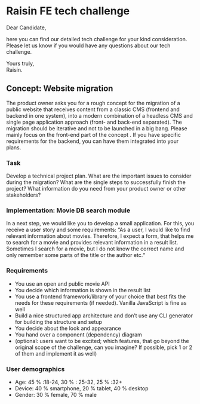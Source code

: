 # Raisin FE tech challenge

Dear Candidate,  

here you can find our detailed tech challenge for your kind consideration.
Please let us know if you would have any questions about our tech challenge. 

Yours truly,  
Raisin.

## Concept: Website migration
The product owner asks you for a rough concept for the migration of a public website that receives
content from a classic CMS (frontend and backend in one system), into a modern combination of a
headless CMS and single page application approach (front- and back-end separated). The migration
should be iterative and not to be launched in a big bang. Please mainly focus on the front-end part
of the concept . If you have specific requirements for the backend, you can have them integrated
into your plans.

### Task
 Develop a technical project plan. What are the important issues to consider during the migration?
 What are the single steps to successfully finish the project? What information do you need from
 your product owner or other stakeholders?
 
### Implementation: Movie DB search module
In a next step, we would like you to develop a small application. For this, you receive a user story and some requirements:
“As a user, I would like to find relevant information about movies. Therefore, I expect a form, that helps me to search for a movie and provides relevant information in a result list. Sometimes I search for a movie, but I do not know the correct name and only remember some parts of the title or the author etc.“

### Requirements
* You use an open and public movie API
* You decide which information is shown in the result list
* You use a frontend framework/library of your choice that best fits the needs for these requirements (if needed). Vanilla JavaScript is fine as well
* Build a nice structured app architecture and don’t use any CLI generator for building the structure and setup
* You decide about the look and appearance
* You hand over a component (dependency) diagram
* (optional: users want to be excited; which features, that go beyond the original scope of the challenge, can you imagine? If possible, pick 1 or 2 of them and implement it as well)

### User demographics
* Age: 45 % :18-24, 30 % : 25-32, 25 % :32+
* Device: 40 % smartphone, 20 % tablet, 40 % desktop
* Gender: 30 % female, 70 % male
